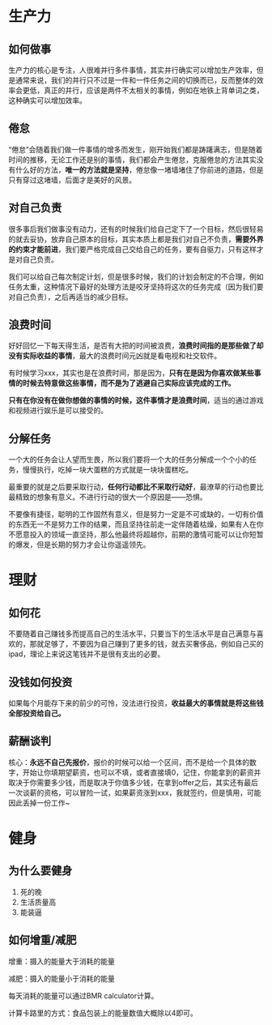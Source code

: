 # 生产力

## 如何做事

生产力的核心是专注，人很难并行多件事情，其实并行确实可以增加生产效率，但是通常来说，我们的并行只不过是一件和一件任务之间的切换而已，反而整体的效率会更低，真正的并行，应该是两件不太相关的事情，例如在地铁上背单词之类，这种确实可以增加效率。

## 倦怠

“倦怠”会随着我们做一件事情的增多而发生，刚开始我们都是踌躇满志，但是随着时间的推移，无论工作还是别的事情，我们都会产生倦怠，克服倦怠的方法其实没有什么好的方法，**唯一的方法就是坚持**，倦怠像一堵墙堵住了你前进的道路，但是只有穿过这堵墙，后面才是美好的风景。

## 对自己负责

很多事后我们做事没有动力，还有的时候我们给自己定下了一个目标，然后很轻易的就去妥协，放弃自己原本的目标，其实本质上都是我们对自己不负责，**需要外界的约束才能前进**，我们要严格完成自己交给自己的任务，要有自驱力，只有这样才是对自己负责。

我们可以给自己每次制定计划，但是很多时候，我们的计划会制定的不合理，例如任务太重，这种情况下最好的处理方法是咬牙坚持将这次的任务完成（因为我们要对自己负责），之后再适当的减少目标。

## 浪费时间

好好回忆一下每天得生活，是否有大把的时间被浪费，**浪费时间指的是那些做了却没有实际收益的事情**，最大的浪费时间元凶就是看电视和社交软件。

有时候学习xxx，其实也是在浪费时间，那是因为，**只有在是因为你喜欢做某些事情的时候去特意做这些事情，而不是为了逃避自己实际应该完成的工作。**

**只有在你没有在做你想做的事情的时候，这件事情才是浪费时间**，适当的通过游戏和视频进行娱乐是可以接受的。

## 分解任务

一个大的任务会让人望而生畏，所以我们要将一个大的任务分解成一个个小的任务，慢慢执行，吃掉一块大蛋糕的方式就是一块块蛋糕吃。

最重要的就是之后要采取行动，**任何行动都比不采取行动好**，最潦草的行动也要比最精致的想象有意义。不进行行动的很大一个原因是——恐惧。

不要像有捷径，聪明的工作固然有意义，但是努力一定是不可或缺的，一切有价值的东西无一不是努力工作的结果，而且坚持往前走一定伴随着枯燥，如果有人在你不愿意投入的领域一直坚持，那么他最终将超越你，前期的激情可能可以让你短暂的爆发，但是长期的努力才会让你遥遥领先。

# 理财

## 如何花

不要随着自己赚钱多而提高自己的生活水平，只要当下的生活水平是自己满意与喜欢的，那就足够了，不要因为自己赚到了更多的钱，就去买奢侈品，例如自己买的ipad，理论上来说这笔钱并不是很有支出的必要。

## 没钱如何投资

如果每个月能存下来的前少的可怜，没法进行投资，**收益最大的事情就是将这些钱全部投资给自己。**

## 薪酬谈判

核心：**永远不自己先报价**，报价的时候可以给一个区间，而不是给一个具体的数字，开始让你填期望薪资，也可以不填，或者直接填0，记住，你能拿到的薪资并取决于你需要多少钱，而是取决于你值多少钱，在拿到offer之后，其实还有最后一次谈薪的资格，可以冒险一试，如果薪资涨到xxx，我就签约，但是慎用，可能因此丢掉一份工作~

# 健身

## 为什么要健身

1. 死的晚
2. 生活质量高
3. 能装逼

## 如何增重/减肥

增重：摄入的能量大于消耗的能量

减肥：摄入的能量小于消耗的能量

每天消耗的能量可以通过BMR calculator计算。

计算卡路里的方式：食品包装上的能量数值大概除以4即可。